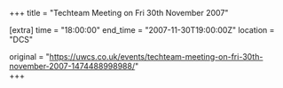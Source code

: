 +++
title = "Techteam Meeting on Fri 30th November 2007"

[extra]
time = "18:00:00"
end_time = "2007-11-30T19:00:00Z"
location = "DCS"

original = "https://uwcs.co.uk/events/techteam-meeting-on-fri-30th-november-2007-1474488998988/"    
+++



